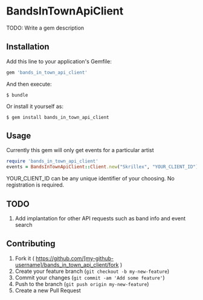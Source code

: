 # BandsInTownApiClient

TODO: Write a gem description

## Installation

Add this line to your application's Gemfile:

```ruby
gem 'bands_in_town_api_client'
```

And then execute:

    $ bundle

Or install it yourself as:

    $ gem install bands_in_town_api_client

## Usage

Currently this gem will only get events for a particular artist

```ruby
require 'bands_in_town_api_client'
events = BandsInTownApiClient::Client.new("Skrillex", "YOUR_CLIENT_ID").events
```
YOUR_CLIENT_ID can be any unique identifier of your choosing. No registration is required.

## TODO

1. Add implantation for other API requests such as band info and event search

## Contributing

1. Fork it ( https://github.com/[my-github-username]/bands_in_town_api_client/fork )
2. Create your feature branch (`git checkout -b my-new-feature`)
3. Commit your changes (`git commit -am 'Add some feature'`)
4. Push to the branch (`git push origin my-new-feature`)
5. Create a new Pull Request

